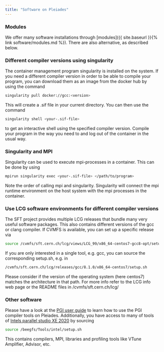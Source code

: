 ```yaml
---
title: "Software on Pleiades"
---
```


### Modules
We offer many software installations through [modules]({{ site.baseurl }}{% link software/modules.md %}).
There are also alternative, as described below.


### Different compiler versions using singularity
The container management program singularity is installed on the system. If you need a different compiler version in order to be able to compile your program, you can download them as an image from the docker hub by using the command

```bash
singularity pull docker://gcc:<version>
```

This will create a .sif file in your current directory. You can then use the command

```bash
singularity shell <your-.sif-file>
```

to get an interactive shell using the specified compiler version. Compile your program in the way you need to and log out of the container in the usual way.


### Singularity and MPI
Singularity can be used to execute mpi-processes in a container. This can be done by using

```bash
mpirun singularity exec <your-.sif-file> </path/to/program> 
```

Note the order of calling mpi and singularity. Singularity will connect the mpi runtime environment on the host system with the mpi processes in the container.


### Use LCG software environments for different compiler versions
The SFT project provides multiple LCG releases that bundle many very useful software packages. This also contains different versions of the gcc or clang compiler. If CVMFS is available, you can set up a specific release via

```bash
source /cvmfs/sft.cern.ch/lcg/views/LCG_99/x86_64-centos7-gcc8-opt/setup.sh
```

If you are only interested in a single tool, e.g. gcc, you can source the corresponding setup.sh, e.g. in

```bash
/cvmfs/sft.cern.ch/lcg/releases/gcc/8.1.0/x86_64-centos7/setup.sh
```

Please consider if the version of the operating system (here centos7) matches the architecture in that path. For more info refer to the LCG info web page or the README files in /cvmfs/sft.cern.ch/lcg/


### Other software
Please have a look at the [PGI user guide](/software/pgi) to learn how to use the PGI compiler tools on Pleiades.
Additionally, you have access to many of tools of [Intels parallel studio XE 2020](/software/intel) by sourcing

```bash
source /beegfs/Tools/intel/setup.sh
```

This contains compilers, MPI, libraries and profiling tools like VTune Amplifier, Advisor, etc.
